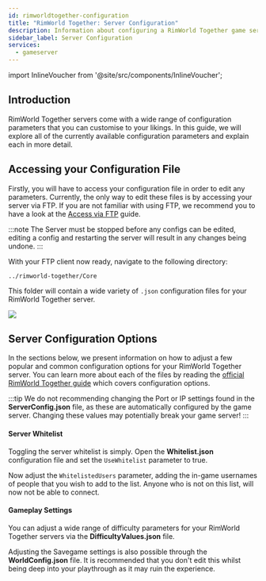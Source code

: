 ```yaml
---
id: rimworldtogether-configuration
title: "RimWorld Together: Server Configuration"
description: Information about configuring a RimWorld Together game server from ZAP-Hosting - ZAP-Hosting.com documentation
sidebar_label: Server Configuration
services:
  - gameserver
---
```


import InlineVoucher from '@site/src/components/InlineVoucher';

## Introduction

RimWorld Together servers come with a wide range of configuration parameters that you can customise to your likings. In this guide, we will explore all of the currently available configuration parameters and explain each in more detail.

<InlineVoucher />

## Accessing your Configuration File

Firstly, you will have to access your configuration file in order to edit any parameters. Currently, the only way to edit these files is by accessing your server via FTP. If you are not familiar with using FTP, we recommend you to have a look at the [Access via FTP](gameserver-ftpaccess.md) guide.

:::note
The Server must be stopped before any configs can be edited, editing a config and restarting the server will result in any changes being undone.
:::

With your FTP client now ready, navigate to the following directory:
```
../rimworld-together/Core
```

This folder will contain a wide variety of `.json` configuration files for your RimWorld Together server.

![](https://screensaver01.zap-hosting.com/index.php/s/76g3TcY9TCLyFsH/preview)

## Server Configuration Options

In the sections below, we present information on how to adjust a few popular and common configuration options for your RimWorld Together server. You can learn more about each of the files by reading the [official RimWorld Together guide](https://rimworldtogether.github.io/Guide/selfhosting/getting-started.html#core) which covers configuration options.

:::tip
We do not recommending changing the Port or IP settings found in the **ServerConfig.json** file, as these are automatically configured by the game server. Changing these values may potentially break your game server!
:::

#### Server Whitelist

Toggling the server whitelist is simply. Open the **Whitelist.json** configuration file and set the `UseWhitelist` parameter to true.

Now adjust the `WhitelistedUsers` parameter, adding the in-game usernames of people that you wish to add to the list. Anyone who is not on this list, will now not be able to connect.

#### Gameplay Settings

You can adjust a wide range of difficulty parameters for your RimWorld Together servers via the **DifficultyValues.json** file.

Adjusting the Savegame settings is also possible through the **WorldConfig.json** file. It is recommended that you don't edit this whilst being deep into your playthrough as it may ruin the experience.